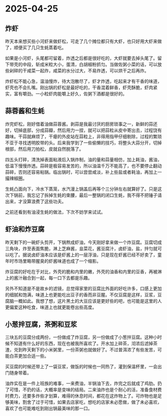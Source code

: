 # 2025-04-25
## 炸虾


昨天本来想买些小河虾来做虾松，可走了几个摊位都只有大虾，也只好用大虾来做了，顺便买了几只生蚝蒸着吃。



如果是小河虾，头尾都可留着，炸透之后都是很好吃的，大虾就要去掉头尾了。留下带壳的中段，斩成米粒大小，蛋清，白胡椒粉抓匀。当做佐粥小菜的话，可以放些剁碎的干咸菜一起炸，咸菜的水分过大，不易炸透，可以烘干之后再炸。



炸虾松不能心急，温油慢炸，待大泡散尽了，虾才炸透，吃起来才有干香的味道，虾壳也不会扎嘴。刚出锅的虾松是最好吃的，干香混着鲜香，虾壳酥脆，虾肉紧实，富有嚼劲。一小粒虾肉能嚼上好久，佐粥下酒都是很好的。



## 蒜蓉酱和生蚝


炸完虾松，刚好借着油做蒜蓉酱。剥蒜是我最讨厌的厨房琐事之一，新鲜的蒜还好，切掉底部，分成蒜瓣，然后用力一捏，就可以把蒜粒从皮中寄出去，过程饶有趣味。干蒜就麻烦了，干瘪的外皮站在蒜粒上，非得用指甲仔细剔除，过程的繁琐不亚于寻找透明胶带的头。后来我学到了一些偷懒的技巧，将整头大蒜分开，切掉根部，然后用刀拍松，皮就自然脱落了。



四五头打碎，清洗掉表面粘液后入锅炸制，油的量和蒜量相仿，加上耗油，酱油，低温下慢慢炸透。蒜碎是极容易发苦的，所以油温千万不能高了，也不要停止翻动蒜碎，否则还容易粘锅。临出锅时，可以尝尝咸淡，补上些盐或者耗油，再加上一撮辣椒圈。



生蚝凸面向下，冷水下蒸笼，水汽漫上锅盖后再等个三分钟左右就算好了。只是这次下锅前，我忘记了拆掉生蚝的束腰，最后一整锅的闭口生蚝，我不得不把锤子请出来，才没算浪费了这些功夫。



之前还看到有油浸生蚝的做法，下次不妨学来试试。



## 虾油和炸豆腐


昨天剩下的一碗虾头剪开，下锅熬成虾油，今天刚好拿来做一个炸豆腐。豆腐切成三角块，炸至表面焦脆，淋上芝麻酱，韭菜花，酱豆腐汁，卤虾油，盐，拌匀就可以吃了。据说卤虾油本应该是虾酱上的一层浮油，只是现在虾酱已经不好卖了，童年时市场里略带腥臭的虾酱味道也成了一个缩影。



炸豆腐的好吃在于对比，外壳的脆和内里的嫩，外壳的油香和内里的豆香，再被淋上的酱汁融合到一起，每一口下去都是乐趣。



另外不知道是不是故乡的滤镜，总觉得家里的豆腐比外面的好吃许多，口感上更加的细腻和饱满，味道上也更能吃出豆子的香而非豆腥。不仅豆腐是这样，豆浆，豆腐脑一概如此。我想了想，这片黑土的大豆应该是更好些的吧，也可能是这里的人更偏爱这种吃食，味道上也就更能卷出些高度。



## 小葱拌豆腐，茶粥和豆浆


三块五的豆腐分成两份，一份做成了炸豆腐，另一份做成了小葱拌豆腐。这种小时候不知道有什么好的东西，现在也被我所喜欢了。开水加上碎茶，沏浓后滤掉茶渣，兑到昨天剩下的小米粥里，一份茶粥也就做好了。不过普洱浓了有些发苦，可能白茶更加合适一些。



买豆腐的时候还带上了一袋豆浆，做饭的时候也一同热了，灌到保温杯里，一会出门随身带着。



油炸实在是一件上班族的难事，一来费油，半锅油下去，炸完之后就成了鸡肋。扔了可惜，不扔的话，大概率是变味的结局。二来油炸也是个耐心的活，准备食材费时费力，还要多炸些才划算，难得的休息时间，都花在这炸物上了。可炸物也是足够美味，割舍了过于可惜，如果去店家吃，想吃的店家未必愿做，做了未必喜欢，喜欢了也可能难吃到刚出锅最美味的那一口。


